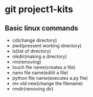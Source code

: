 # git project1-kits
## Basic linux commands
- cd(change directory)
- pwd(pressent working directory)
- ls(list of directory)
- mkdir(making a directory)
- rm(removing)
- touch file name(creates a file)
- nano file name(ediiit a file)
- python file name(executes a.py file)
- mv old new(change the filename)
- rmdir(removing dir)
